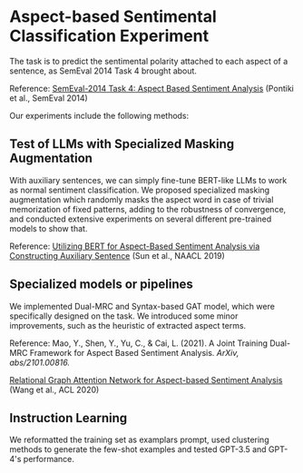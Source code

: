 # Aspect-based Sentimental Classification Experiment
The task is to predict the sentimental polarity attached to each aspect of a sentence, as SemEval 2014 Task 4 brought about.

Reference:
[SemEval-2014 Task 4: Aspect Based Sentiment Analysis](https://aclanthology.org/S14-2004) (Pontiki et al., SemEval 2014)

Our experiments include the following methods:

## Test of LLMs with Specialized Masking Augmentation
With auxiliary sentences, we can simply fine-tune BERT-like LLMs to work as normal sentiment classification. We proposed specialized masking augmentation which randomly masks the aspect word in case of trivial memorization of fixed patterns, adding to the robustness of convergence, and conducted extensive experiments on several different pre-trained models to show that.

Reference:
[Utilizing BERT for Aspect-Based Sentiment Analysis via Constructing Auxiliary Sentence](https://aclanthology.org/N19-1035) (Sun et al., NAACL 2019)

## Specialized models or pipelines
We implemented Dual-MRC and Syntax-based GAT model, which were specifically designed on the task. We introduced some minor improvements, such as the heuristic of extracted aspect terms.

Reference:
Mao, Y., Shen, Y., Yu, C., & Cai, L. (2021). A Joint Training Dual-MRC Framework for Aspect Based Sentiment Analysis. *ArXiv, abs/2101.00816.*

[Relational Graph Attention Network for Aspect-based Sentiment Analysis](https://aclanthology.org/2020.acl-main.295) (Wang et al., ACL 2020)

## Instruction Learning
We reformatted the training set as examplars prompt, used clustering methods to generate the few-shot examples and tested GPT-3.5 and GPT-4's performance.

